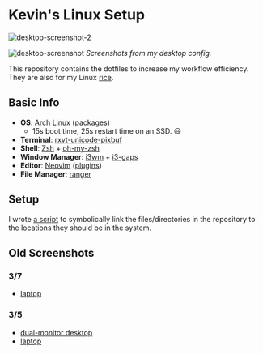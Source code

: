 <!---  Intro {{{ --> 
# Kevin's Linux Setup

![desktop-screenshot-2](https://i.imgur.com/DivyfTu.png)

![desktop-screenshot](https://i.imgur.com/lkicLP5.png)
*Screenshots from my desktop config.*

This repository contains the dotfiles to increase my workflow efficiency. They
are also for my Linux
[rice](https://www.reddit.com/r/unixporn/comments/3iy3wd/stupid_question_what_is_ricing/cukxwog/).
<!---  }}} Intro -->

<!---  Basic Info {{{ --> 
## Basic Info
* **OS**: [Arch Linux](https://www.archlinux.org/) ([packages](https://github.com/Kevin-Mok/linux-config/blob/master/txt/pacman-pkgs/auto-pacman-pkgs.txt)) 
  * 15s boot time, 25s restart time on an SSD. :smiley:
* **Terminal**: [rxvt-unicode-pixbuf](https://www.wikiwand.com/en/Rxvt) 
* **Shell**: [Zsh](http://zsh.sourceforge.net/) + [oh-my-zsh](https://github.com/robbyrussell/oh-my-zsh)
* **Window Manager**: [i3wm](https://i3wm.org/) + [i3-gaps](https://github.com/Airblader/i3)
* **Editor**: [Neovim](https://github.com/neovim/neovim) ([plugins](https://github.com/Kevin-Mok/linux-config/blob/master/dotfiles/vimrc#L51))
* **File Manager**: [ranger](https://ranger.github.io/)
<!---  }}} Basic Info --> 

<!---  Setup {{{ --> 

## Setup
I wrote [a script](https://github.com/Kevin-Mok/linux-config/blob/master/setup.sh) to
symbolically link the files/directories in the repository to the locations
they should be in the system.

<!---  }}} Setup --> 

<!-- History {{{ -->
## Old Screenshots
### 3/7
* [laptop](https://i.imgur.com/UpdX90A.png)

### 3/5
* [dual-monitor desktop](https://i.imgur.com/mbu9aYf.png)
* [laptop](https://i.imgur.com/hrSnXmV.png)

<!-- }}} History -->
